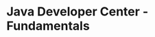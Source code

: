 <properties linkid="devnav-java-fundamentals" urlDisplayName="Windows Azure Intro" pageTitle="Windows Azure Java fundamentals" metaKeywords="Windows Azure Java, Azure Java, Java Azure, Azure Java basics" metaDescription="Find introductory topics about using Java in Windows Azure." metaCanonical="" disqusComments="0" umbracoNaviHide="0" />



# Java Developer Center - Fundamentals

<div chunk="../../../Shared/Chunks/fundamentals-landing.md" />